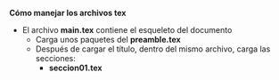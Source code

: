 **Cómo manejar los archivos tex**

- El archivo **main.tex** contiene el esqueleto del documento 
  - Carga unos paquetes del **preamble.tex** 
  - Después de cargar el título, dentro del mismo archivo, carga las secciones:
    - **seccion01.tex**
    
